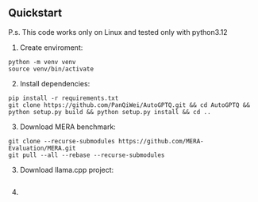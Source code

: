 ## Quickstart
P.s. This code works only on Linux and tested only with python3.12 
1. Create enviroment:
```
python -m venv venv
source venv/bin/activate
```
2. Install dependencies:
```
pip install -r requirements.txt
git clone https://github.com/PanQiWei/AutoGPTQ.git && cd AutoGPTQ && python setup.py build && python setup.py install && cd ..
```
3. Download MERA benchmark:
```
git clone --recurse-submodules https://github.com/MERA-Evaluation/MERA.git
git pull --all --rebase --recurse-submodules
```
3. Download llama.cpp project:
```

```
4. 